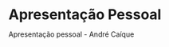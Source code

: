 # Apresentação Pessoal
Apresentação pessoal - André Caíque 


<!DOCTYPE html>
<html lang="pt-br">
<head>
    <meta charset="UTF-8">
    <meta name="viewport" content="width=device-width, initial-scale=1.0">
    <title>André Caíque - Portfólio</title>
    <link rel="stylesheet" href="styles.css">
    <style>
        /* Reset básico */
        * {
            margin: 0;
            padding: 0;
            box-sizing: border-box;
        }

        body {
            font-family: 'Arial', sans-serif;
            line-height: 1.6;
            background-color: #f9f9f9;
            color: #333;
        }

        header {
            background: linear-gradient(90deg, #0078d7, #f9f9f9);
            color: #fff;
            text-align: center;
            padding: 2rem 1rem;
        }

        header h1 {
            font-size: 2.5rem;
            margin-bottom: 0.5rem;
        }

        header p {
            font-size: 1.2rem;
        }

        nav {
            background: #005bb5;
            padding: 0.5rem 1rem;
            position: sticky;
            top: 0;
            z-index: 1000;
        }

        nav ul {
            display: flex;
            justify-content: center;
            list-style: none;
        }

        nav ul li {
            margin: 0 1rem;
        }

        nav ul li a {
            color: #fff;
            text-decoration: none;
            font-weight: bold;
            transition: color 0.3s ease;
        }

        nav ul li a:hover {
            color: #f4f4f9;
        }

        section {
            padding: 1.5rem;
            margin: 1rem auto;
            max8wid8h: 800px;
            background: #fff;
            border-radius: 8px;
            box-shadow: 0 2px 5px rgba(0, 0, 0, 0.1);
        }

        h2 {
            color: #0078d7;
            margin-bottom: 1rem;
            text-align: center;
        }

        ul {
            list-style: none;
            padding: 0;
        }

        ul li {
            margin-bottom: 0.5rem;
        }
.highlight {
    font-weight: bold;
    color: #0078d7;
}

        a {
            color: #0078d7;
            text-decoration: none;
        }

        a:hover {
            text-decoration: underline;
        }
footer {
            text-align: center;
            padding: 1rem 0;
            background: #0078d7;
            color: #fff;
            margin-top: 2rem;
        }
        .btn {
            display: inline-block;
            padding: 0.8rem 1.5rem;
            background: #0078d7;
            color: #fff;
            text-decoration: none;
            border-radius: 5px;
            margin-top: 1rem;
            transition: background 0.3s ease;
        }

        .btn:hover {
            background: #005bb5;
        }

        footer {
            text-align: center;
            padding: 1rem 0;
            background: #0078d7;
            color: #fff;
            margin-top: 2rem;
        }

        @media (max-width: 768px) {
            nav ul {
                flex-direction: column;
                align-items: center;
            }

            nav ul li {
                margin: 0.5rem 0;
            }
        }
    </style>
</head>
<body>
    <header>
        <div style="display: flex; align-items: center; justify-content: center; gap: 1rem;">
            <img src="perfil.jpg" alt="Foto de Perfil" style="width: 100px; height: 100px; border-radius: 50%; object-fit: cover;">
            <div>
                <h1>André Caíque Leite Silva</h1>
                <p> Gestor de Negócios | Estudante de Analise e Desenvolvimento de Sistemas </p>
            </div>
        </div>
    </header>
    <nav>
        <ul>
            <li><a href="#contato">Contato</a></li>
            <li><a href="#resumo">Resumo</a></li>
            <li><a href="#experiencia">Experiência</a></li>
            <li><a href="#projetos">Projetos</a></li>
            <li><a href="#habilidades">Habilidades</a></li>
        </ul>
    </nav>
    <section id="contato">
        <h2>Contato</h2>
        <p><span class="highlight">Email:</span> <a href="mailto:andrecaiquels@gmail.com">andrecaiquels@gmail.com</a></p>
        <p><span class="highlight">WhatsApp:</span> <a href="https://wa.me/5583981783286" target="_blank">(83) 9 8178-3286</a></p>
        <p><span class="highlight">Localização:</span> Manaíra, João Pessoa</p>
    </section>
    <section id="resumo">
        <h2>Resumo Profissional</h2>
        <p>Profissional com experiência em gestão de negócios, marketing e desenvolvimento. Apaixonado por tecnologia e inovação, buscando oportunidades para crescimento contínuo.</p>
        <a href="curriculo.pdf" class="btn" download>Baixar Currículo</a>
    </section>
    <section id="experiencia">
        <h2>Experiência Profissional</h2>
        <ul>
            <li><span class="highlight">Manaçaí Delivery</span> - Gerente de Loja | Nov 2024 - Fev 2025</li>
            <li><span class="highlight">Manga Rosa Arte Bar</span> - Gerente | Abr 2021 - Nov 2023</li>
            <li><span class="highlight">Bar 54</span> - Gerente | Jun 2017 - Jan 2019</li>
        </ul>
    </section>
    <section id="projetos">
        <h2>Projetos e Certificações</h2>
        <ul>
            <li><span class="highlight">Entec - Escritório de negócios </span> - </li>
            <li><span class="highlight">Certificação sistema Linx-Menew</span> - Criada no Figma e implementada com HTML/CSS</li>
            <li><span class="highlight">Aplicativo de Controle Financeiro</span> - Desenvolvido em C</li>
        </ul>
    </section>
    <section id="habilidades">
        <h2>Habilidades</h2>
        <ul>
            <li>Banco de Dados | MySQL</li>
            <li>Programação | Python, C</li>
            <li>UX/UI | Figma, Bubble</li>
            <li>Marketing Digital | Estratégias de Venda</li>
            <li>Gestão Financeira | Fluxo de Caixa</li>
        </ul>
    </section>
    <footer>
        <p>&copy; 2025 André Caíque. Todos os direitos reservados.</p>
    </footer>
</body>
</html>
